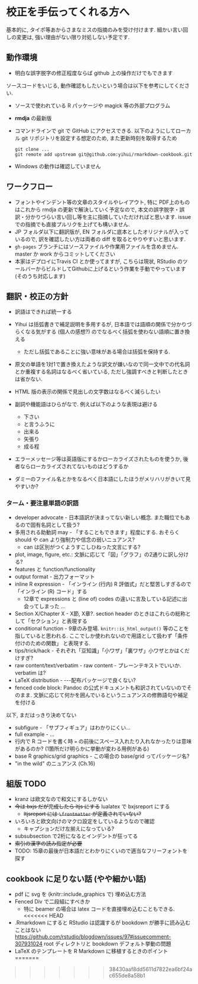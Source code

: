 # 校正を手伝ってくれる方へ

基本的に, タイポ等あからさまなミスの指摘のみを受け付けます. 細かい言い回しの変更は, 強い理由がない限り対処しない予定です.

## 動作環境

* 明白な誤字脱字の修正程度ならば github 上の操作だけでもできます

ソースコードをいじる, 動作確認もしたいという場合は以下を参考にしてください.

* ソースで使われている R パッケージや magick 等の外部プログラム
* **rmdja** の最新版
* コマンドラインで git で GitHub にアクセスできる. 以下のようにしてローカル git リポジトリを設定する想定のため, また更新時刻を取得するため 
  
  ```
  git clone ...
  git remote add upstream git@github.com:yihui/rmarkdown-cookbook.git
  ```

* Windows の動作は確認していません


## ワークフロー

* フォントやインデント等の文章のスタイルやレイアウト, 特に PDF上のものはこれから rmdja の更新で解決していく予定なので, 本文の誤字脱字・誤訳・分かりづらい言い回し等を主に指摘していただければと思います. issue での指摘でも直接プルリクを上げても構いません.
* JP フォルダ以下に翻訳版が, EN フォルダに底本としたオリジナルが入っているので, 訳を確認したい方は両者の diff を取るとやりやすいと思います.
* `gh-pages` ブランチにはソースファイルや作業用ファイルを含めません. master か work からコミットしてください
* 本家はデプロイにTravis CI とか使ってますが, こちらは現状, RStudio のツールバーからビルドしてGithubに上げるという作業を手動でやっています (そのうち対応します)


## 翻訳・校正の方針

* 訳語はできれば統一する
* Yihui は括弧書きで補足説明を多用するが, 日本語では語順の関係で分かりづらくなる気がする (個人の感想?) のでなるべく括弧を使わない語順に置き換える
  * ただし括弧であることに強い意味がある場合は括弧を保持する.
* 原文の単語を1対1で置き換えたような訳文が嫌いなので同一文中での代名詞とか重複する名詞はなるべく省いている, ただし強調すべきと判断したときは省かない.
* HTML 版の表示の関係で見出しの文字数はなるべく減らしたい
* 副詞や機能語はひらがなで. 例えば以下のような表現は避ける
  * 下さい
  * と言うふうに
  * 出来る
  * 矢張り
  * 成る程

* エラーメッセージ等は英語版にするかローカライズされたものを使うか, 後者ならローカライズされてないものはどうするか
* ダミーのファイル名とかをなるべく日本語にしたほうがメリハリがきいて見やすいか?

### ターム・要注意単語の訳語

* developer advocate - 日本語訳が決まってない新しい概念. また職位でもあるので固有名詞として扱う?
* 多用される助動詞 may - 「することもできます」程度にする. おそらく should や can より強制力や信念の弱いニュアンス?
  * can は区別がつくようすこしひねった文言にする?
* plot, image, figure, etc.: 文脈に応じて「図」「グラフ」の2通りに訳し分ける?
* features と function/functionality
* output format - 出力フォーマット
* inline R expression - 「インライン (行内) R 評価式」だと堅苦しすぎるので「インライン (R) コード」する
  * 12章で expressions と (line of) codes の違いに言及している記述に出会ってしまった ...
* Section X/Chapter X - X節, X章?. section header のときはこれらの総称として「セクション」と表現する
* conditional function - 9章のみ登場. `knitr::is_html_output()` 等のことを指していると思われる. ここでしか使われないので用語として扱わず「条件付けのための関数」 と表現する.
* tips/trick/hack - それぞれ「豆知識」「小ワザ」「裏ワザ」小ワザとかはくだけすぎ?
* raw content/text/verbatim - raw content - プレーンテキストでいいか. verbatim は?
* LaTeX distribution - ---配布パッケージで良くない?
* fenced code block: Pandoc の公式ドキュメントも和訳されていないのでそのまま. 文脈に応じて何かを囲んでいるというニュアンスの修飾語句や補足を付ける

以下, まだはっきり決めてない

* subfigure - 「サブフィギュア」はわかりにくい...
* full example - ...
* 行内で R コードを書く時 `=` の前後にスペース入れたり入れなかったりは意味があるのか? (1箇所だけ明らかに挙動が変わる用例がある)
* base R graphics/grid graphics - この場合の base/grid ってパッケージ名?
* "in the wild" のニュアンス (Ch.16)

## 組版 TODO

* kranz は欧文なので和文にするしかない
* ~~今は bxjs だが完成したら ltjs にする~~ lualatex で bxjsreport にする
  * ~~ltjsreport には `\frontmatter` が定義されていない?~~
* いろいろと欧文向けのマクロ設定をしているようなので確認
  * キャプションだけ左揃えになっている?
* subsubsection で2桁になるとインデントが狂ってる
* ~~索引の漢字の読み指定が必要~~
* TODO: 15章の最後が日本語だとわかりにくいので適当なフリーフォントを探す

## cookbook に足りない話 (やや細かい話)

* pdf に svg を (knitr::include_graphics で) 埋め込む方法
* Fenced Div で二段組にすべきか
  + 特に beamer の場合は latex コードを直接埋め込むこともできる.  
<<<<<<< HEAD
* .Rmarkdown にすると RStudio は認識するが bookdown が勝手に読み込むことはない https://github.com/rstudio/blogdown/issues/97#issuecomment-307931024 root ディレクトリと bookdown デフォルト挙動の問題
* LaTeX のテンプレートを R Markdown に移植するときのポイント
=======
>>>>>>> 38430aaf8dd5611d7822ea6bf24ac655de8a58b1
